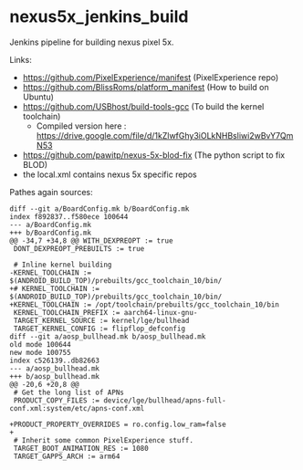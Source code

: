 # nexus5x_jenkins_build
Jenkins pipeline for building nexus pixel 5x.

Links:
  - https://github.com/PixelExperience/manifest (PixelExperience repo)
  - https://github.com/BlissRoms/platform_manifest (How to build on Ubuntu)
  - https://github.com/USBhost/build-tools-gcc (To build the kernel toolchain)
    - Compiled version here : https://drive.google.com/file/d/1kZlwfGhy3iOLkNHBsliwi2wBvY7QmN53
  - https://github.com/pawitp/nexus-5x-blod-fix (The python script to fix BLOD)
  - the local.xml contains nexus 5x specific repos
  
Pathes again sources:
```
diff --git a/BoardConfig.mk b/BoardConfig.mk
index f892837..f580ece 100644
--- a/BoardConfig.mk
+++ b/BoardConfig.mk
@@ -34,7 +34,8 @@ WITH_DEXPREOPT := true
 DONT_DEXPREOPT_PREBUILTS := true

 # Inline kernel building
-KERNEL_TOOLCHAIN := $(ANDROID_BUILD_TOP)/prebuilts/gcc_toolchain_10/bin/
+# KERNEL_TOOLCHAIN := $(ANDROID_BUILD_TOP)/prebuilts/gcc_toolchain_10/bin/
+KERNEL_TOOLCHAIN := /opt/toolchain/prebuilts/gcc_toolchain_10/bin
 KERNEL_TOOLCHAIN_PREFIX := aarch64-linux-gnu-
 TARGET_KERNEL_SOURCE := kernel/lge/bullhead
 TARGET_KERNEL_CONFIG := flipflop_defconfig
diff --git a/aosp_bullhead.mk b/aosp_bullhead.mk
old mode 100644
new mode 100755
index c526139..db82663
--- a/aosp_bullhead.mk
+++ b/aosp_bullhead.mk
@@ -20,6 +20,8 @@
 # Get the long list of APNs
 PRODUCT_COPY_FILES := device/lge/bullhead/apns-full-conf.xml:system/etc/apns-conf.xml

+PRODUCT_PROPERTY_OVERRIDES = ro.config.low_ram=false
+
 # Inherit some common PixelExperience stuff.
 TARGET_BOOT_ANIMATION_RES := 1080
 TARGET_GAPPS_ARCH := arm64
```
 
